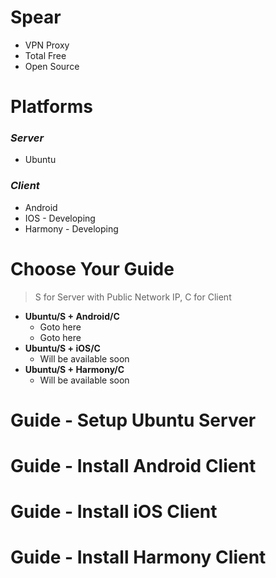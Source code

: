 # Spear
- VPN Proxy
- Total Free
- Open Source

# Platforms
### _Server_
- Ubuntu

### _Client_
- Android
- IOS - Developing
- Harmony - Developing

# Choose Your Guide
> S for Server with Public Network IP, C for Client
- **Ubuntu/S + Android/C**
  - Goto here
  - Goto here
- **Ubuntu/S + iOS/C**
  - Will be available soon
- **Ubuntu/S + Harmony/C**
  - Will be available soon

# Guide - Setup Ubuntu Server

# Guide - Install Android Client

# Guide - Install iOS Client

# Guide - Install Harmony Client
